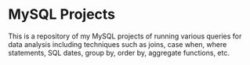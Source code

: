 # MySQL Projects

This is a repository of my MySQL projects of running various queries for data analysis including techniques such as joins, case when, where statements, SQL dates, group by, order by, aggregate functions, etc.
